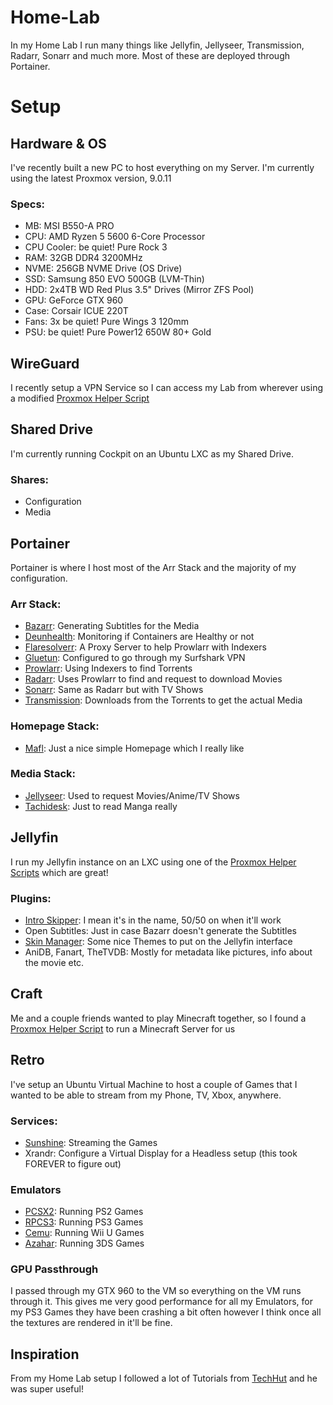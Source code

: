 # Home-Lab
In my Home Lab I run many things like Jellyfin, Jellyseer, Transmission, Radarr, Sonarr and much more. Most of these are deployed through Portainer.

# Setup

## Hardware & OS
I've recently built a new PC to host everything on my Server. I'm currently using the latest Proxmox version, 9.0.11

### Specs:
- MB: MSI B550-A PRO
- CPU: AMD Ryzen 5 5600 6-Core Processor
- CPU Cooler: be quiet! Pure Rock 3
- RAM: 32GB DDR4 3200MHz
- NVME: 256GB NVME Drive (OS Drive)
- SSD: Samsung 850 EVO 500GB (LVM-Thin)
- HDD: 2x4TB WD Red Plus 3.5" Drives (Mirror ZFS Pool)
- GPU: GeForce GTX 960
- Case: Corsair ICUE 220T
- Fans: 3x be quiet! Pure Wings 3 120mm
- PSU: be quiet! Pure Power12 650W 80+ Gold

## WireGuard
I recently setup a VPN Service so I can access my Lab from wherever using a modified [Proxmox Helper Script](https://community-scripts.github.io/ProxmoxVE/scripts?id=wireguard)


## Shared Drive
I'm currently running Cockpit on an Ubuntu LXC as my Shared Drive. 

### Shares:
- Configuration
- Media


## Portainer
Portainer is where I host most of the Arr Stack and the majority of my configuration.

### Arr Stack:
- [Bazarr](https://github.com/morpheus65535/bazarr): Generating Subtitles for the Media
- [Deunhealth](https://github.com/qdm12/deunhealth): Monitoring if Containers are Healthy or not
- [Flaresolverr](https://github.com/FlareSolverr/FlareSolverr): A Proxy Server to help Prowlarr with Indexers
- [Gluetun](https://github.com/qdm12/gluetun): Configured to go through my Surfshark VPN 
- [Prowlarr](https://github.com/Prowlarr/Prowlarr): Using Indexers to find Torrents
- [Radarr](https://github.com/Radarr/Radarr): Uses Prowlarr to find and request to download Movies
- [Sonarr](https://github.com/Sonarr/Sonarr): Same as Radarr but with TV Shows
- [Transmission](https://github.com/transmission/transmission): Downloads from the Torrents to get the actual Media

### Homepage Stack:
- [Mafl](https://github.com/hywax/mafl): Just a nice simple Homepage which I really like

### Media Stack:
- [Jellyseer](https://github.com/Fallenbagel/jellyseerr): Used to request Movies/Anime/TV Shows
- [Tachidesk](https://github.com/Suwayomi/Suwayomi-Server-docker): Just to read Manga really


## Jellyfin
I run my Jellyfin instance on an LXC using one of the [Proxmox Helper Scripts](https://tteck.github.io/Proxmox/) which are great!

### Plugins:
- [Intro Skipper](https://github.com/intro-skipper/intro-skipper): I mean it's in the name, 50/50 on when it'll work
- Open Subtitles: Just in case Bazarr doesn't generate the Subtitles
- [Skin Manager](https://github.com/danieladov/jellyfin-plugin-skin-manager): Some nice Themes to put on the Jellyfin interface
- AniDB, Fanart, TheTVDB: Mostly for metadata like pictures, info about the movie etc.


## Craft
Me and a couple friends wanted to play Minecraft together, so I found a [Proxmox Helper Script](https://community-scripts.github.io/ProxmoxVE/scripts?id=crafty-controller) to run a Minecraft Server for us


## Retro
I've setup an Ubuntu Virtual Machine to host a couple of Games that I wanted to be able to stream from my Phone, TV, Xbox, anywhere. 

### Services:
- [Sunshine](https://github.com/LizardByte/Sunshine): Streaming the Games
- Xrandr: Configure a Virtual Display for a Headless setup (this took FOREVER to figure out)

### Emulators
- [PCSX2](https://github.com/PCSX2/pcsx2): Running PS2 Games
- [RPCS3](https://github.com/RPCS3/rpcs3): Running PS3 Games
- [Cemu](https://github.com/cemu-project/Cemu): Running Wii U Games
- [Azahar](https://github.com/azahar-emu/azahar): Running 3DS Games

### GPU Passthrough
I passed through my GTX 960 to the VM so everything on the VM runs through it. This gives me very good performance for all my Emulators, for my PS3 Games they have been crashing a bit often however I think once all the textures are rendered in it'll be fine.


## Inspiration
From my Home Lab setup I followed a lot of Tutorials from [TechHut](https://www.youtube.com/@TechHut) and he was super useful!